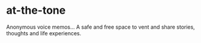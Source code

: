# at-the-tone
Anonymous voice memos... A safe and free space to vent and share stories, thoughts and life experiences.
